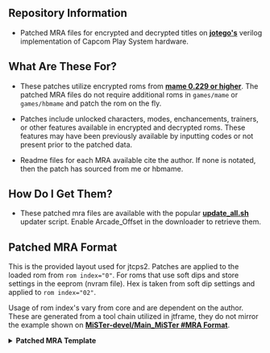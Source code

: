 ## Repository Information

- Patched MRA files for encrypted and decrypted titles on [**jotego's**](https://github.com/jotego/) verilog implementation of Capcom Play System hardware. 


## What Are These For?

- These patches utilize encrypted roms from [**mame 0.229 or higher**](https://www.mamedev.org). The patched MRA files do not require additional roms in `games/mame` or  `games/hbmame` and patch the rom on the fly.

- Patches include unlocked characters, modes, enchancements, trainers, or other features available in encrypted and decrypted roms. These features may have been previously available by inputting codes or not present prior to the patched data.

- Readme files for each MRA available cite the author. If none is notated, then the patch has sourced from me or hbmame.

## How Do I Get Them?

- These patched mra files are available with the popular [**update_all.sh**](https://github.com/theypsilon/Update_All_MiSTer) updater script.  Enable Arcade_Offset in the downloader to retrieve them.

## Patched MRA Format

This is the provided layout used for jtcps2. Patches are applied to the loaded rom from `rom index="0"`.  For roms that use soft dips and store settings in the eeprom (nvram file). Hex is taken from soft dip settings and applied to `rom index="02"`. 

Usage of  rom index's vary from core and are dependent on the author.  These are generated from a tool chain utilized in jtframe, they do not mirror the example shown on [**MiSTer-devel/Main_MiSTer #MRA Format**](https://github.com/MiSTer-devel/Main_MiSTer/wiki/Arcade-Roms-and-MRA-files#mra-format).

<details>
        <summary><b>Patched MRA Template</b></summary>
<p>

```xml
        <misterromdescription>
            <about author=/>
            <name></name>
            <setname></setname>
            <rbf></rbf>
            <mameversion></mameversion>
            <year></year>
            <manufacturer></manufacturer>
            <players></players>
            <joystick></joystick>
            <rotation></rotation>
            <region></region>
            <platform></platform>
            <category></category>
            <catver></catver>
            <mraauthor></mraauthor>
            <rom index="0" zip="rom1.zip|rom2.zip" type="merged" md5="None" address="0x30000000">
                <part>
                Example encryption / configuration
                </part>
                <!-- example rom - starts at 0x0 -->
                <part name="example.00" crc="12345678"/>
                <!-- example rom - starts at 0x14 -->
                <part name="example.01" crc="91011121"/>
                <!-- Total 0x000000 bytes - 00000 kBytes -->
                <patch 0x0>"hex information"</patch>
            </rom>
            <rom index="1">
                <part>00=horizontal / 01=vertical / 02= 4-Way Joystick</part>
            </rom>
            <rom index="2">
                <part>"soft dip information"</part>
            </rom>
            <nvram index="2" size="128"/>
            <buttons names="B1,B2,B3,B4,B5,B6,Start,Coin,Core Credits" default="Y,X,B,A,L,R,Select,Start,-" count="6"/>
        </misterromdescription>
```

</p>
</details>
